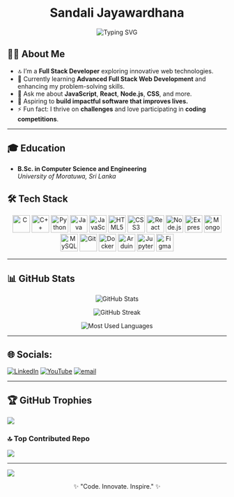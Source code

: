 <!-- Header -->
<h1 align="center">Sandali Jayawardhana</h1>
<p align="center">
  <img src="https://readme-typing-svg.demolab.com?font=Fira+Code&weight=500&pause=1000&center=true&vCenter=true&repeat=false&width=435&lines=Full+Stack+Web+Developer;Passionate+about+Code+%26+Technology;Eager+to+Learn+and+Collaborate" alt="Typing SVG" />
</p>

<!-- About Me -->
## 🧑‍💻 About Me

- 🔝 I’m a **Full Stack Developer** exploring innovative web technologies.
- 🌱 Currently learning **Advanced Full Stack Web Development** and enhancing my problem-solving skills.
- 💬 Ask me about **JavaScript**, **React**, **Node.js**, **CSS**, and more.
- 🎯 Aspiring to **build impactful software that improves lives.**
- ⚡ Fun fact: I thrive on **challenges** and love participating in **coding competitions**.

---

## 🎓 Education
- **B.Sc. in Computer Science and Engineering**  
  *University of Moratuwa, Sri Lanka*

<!-- Skills -->
## 🛠️ Tech Stack
<p align="center">
  <img src="https://cdn.jsdelivr.net/gh/devicons/devicon/icons/c/c-original.svg" title="C" width="40" height="40"/>
  <img src="https://cdn.jsdelivr.net/gh/devicons/devicon/icons/cplusplus/cplusplus-original.svg" title="C++" width="40" height="40"/>
  <img src="https://cdn.jsdelivr.net/gh/devicons/devicon/icons/python/python-original.svg" title="Python" width="40" height="40"/>
  <img src="https://cdn.jsdelivr.net/gh/devicons/devicon/icons/java/java-original.svg" title="Java" width="40" height="40"/>
  <img src="https://cdn.jsdelivr.net/gh/devicons/devicon/icons/javascript/javascript-original.svg" title="JavaScript" width="40" height="40"/>
  <img src="https://cdn.jsdelivr.net/gh/devicons/devicon/icons/html5/html5-original.svg" title="HTML5" width="40" height="40"/>
  <img src="https://cdn.jsdelivr.net/gh/devicons/devicon/icons/css3/css3-original.svg" title="CSS3" width="40" height="40"/>
  <img src="https://cdn.jsdelivr.net/gh/devicons/devicon/icons/react/react-original.svg" title="React" width="40" height="40"/>
  <img src="https://cdn.jsdelivr.net/gh/devicons/devicon/icons/nodejs/nodejs-original.svg" title="Node.js" width="40" height="40"/>
  <img src="https://cdn.jsdelivr.net/gh/devicons/devicon/icons/express/express-original.svg" title="Express.js" width="40" height="40"/>
  <img src="https://cdn.jsdelivr.net/gh/devicons/devicon/icons/mongodb/mongodb-original.svg" title="MongoDB" width="40" height="40"/>
  <img src="https://cdn.jsdelivr.net/gh/devicons/devicon/icons/mysql/mysql-original.svg" title="MySQL" width="40" height="40"/>
  <img src="https://cdn.jsdelivr.net/gh/devicons/devicon/icons/git/git-original.svg" title="Git" width="40" height="40"/>
  <img src="https://cdn.jsdelivr.net/gh/devicons/devicon/icons/docker/docker-original.svg" title="Docker" width="40" height="40"/>
  <img src="https://cdn.jsdelivr.net/gh/devicons/devicon/icons/arduino/arduino-original.svg" title="Arduino" width="40" height="40"/>
  <img src="https://cdn.jsdelivr.net/gh/devicons/devicon/icons/jupyter/jupyter-original.svg" title="Jupyter" width="40" height="40"/>
  <img src="https://cdn.jsdelivr.net/gh/devicons/devicon/icons/figma/figma-original.svg" title="Figma" width="40" height="40"/>
</p>


---

## 📊 GitHub Stats

<p align="center">
  <img src="https://github-readme-stats.vercel.app/api?username=Sandali0726&show_icons=true&theme=radical&count_private=true&include_all_commits=true" alt="GitHub Stats" />
</p>
<p align="center">
  <img src="https://streak-stats.demolab.com?user=Sandali0726&theme=radical" alt="GitHub Streak" />
</p>
<p align="center">
  <img src="https://github-readme-stats.vercel.app/api/top-langs/?username=Sandali0726&layout=compact&theme=radical&langs_count=8" alt="Most Used Languages" />
</p>

---


## 🌐 Socials:
[![LinkedIn](https://img.shields.io/badge/LinkedIn-%230077B5.svg?logo=linkedin&logoColor=white)](https://linkedin.com/in/https://www.linkedin.com/in/sandali-sathsarani-jayawardhana-913372265/) [![YouTube](https://img.shields.io/badge/YouTube-%23FF0000.svg?logo=YouTube&logoColor=white)](https://youtube.com/@UCwNp68wv5e2CszHJsnC7Z4A) [![email](https://img.shields.io/badge/Email-D14836?logo=gmail&logoColor=white)](mailto:jayawardhanasandali2@gmail.com) 

---
## 🏆 GitHub Trophies
![](https://github-profile-trophy.vercel.app/?username=Sandali0726&theme=shadow_green&no-frame=false&no-bg=true&margin-w=4)

### 🔝 Top Contributed Repo
![](https://github-contributor-stats.vercel.app/api?username=Sandali0726&limit=5&theme=dark&combine_all_yearly_contributions=true)

---
[![](https://visitcount.itsvg.in/api?id=Sandali0726&icon=6&color=4)](https://visitcount.itsvg.in)

<p align="center">✨ "Code. Innovate. Inspire." ✨</p>
